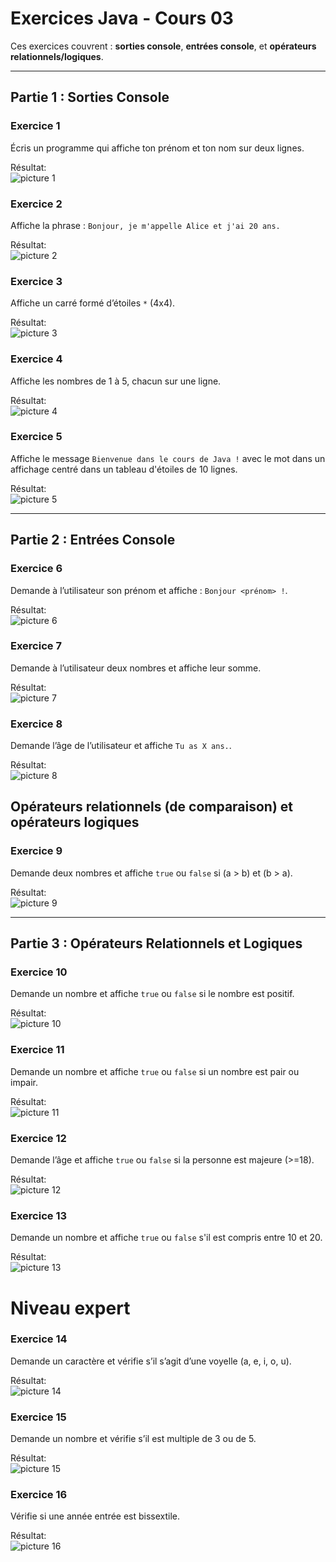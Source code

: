 # Exercices Java - Cours 03

Ces exercices couvrent : **sorties console**, **entrées console**, et **opérateurs relationnels/logiques**.

---

## Partie 1 : Sorties Console

### Exercice 1
Écris un programme qui affiche ton prénom et ton nom sur deux lignes.  

Résultat:  
![picture 1](../../images/ea0dd10d3213fd52d86eb3c42563b3ea1f0a9634e244c5dd0b440783268754a4.png)  


### Exercice 2
Affiche la phrase : `Bonjour, je m'appelle Alice et j'ai 20 ans.`  

Résultat:  
![picture 2](../../images/158fd0e4883bb55c09e8a4da2d53dbe884a060aaf58e03454e5877906d5fbde4.png)  


### Exercice 3
Affiche un carré formé d’étoiles `*` (4x4).  

Résultat:  
![picture 3](../../images/d10419611b2f688c3d30e92d49919a858bdca33a4ebb95a69e866d7a759bb234.png)  


### Exercice 4
Affiche les nombres de 1 à 5, chacun sur une ligne.  

Résultat:  
![picture 4](../../images/33e57dad949fc7b7ec31b0283953545244c23003ee1acee68cd6e7351f429945.png)  


### Exercice 5
Affiche le message `Bienvenue dans le cours de Java !` avec le mot dans un affichage centré dans un tableau d'étoiles de 10 lignes.  

Résultat:  
![picture 5](../../images/6931fe204f73de476bcb220cff3ee7b8d616ec55a26f63bd376fad99683fb358.png)  


---

## Partie 2 : Entrées Console

### Exercice 6
Demande à l’utilisateur son prénom et affiche : `Bonjour <prénom> !`.  

Résultat:  
![picture 6](../../images/4cd5acfc817ebff12590726074544c602dcec63cc53f35f316bb16b2d39f52f1.png)  


### Exercice 7
Demande à l’utilisateur deux nombres et affiche leur somme.  

Résultat:  
![picture 7](../../images/2e580633366e52cdf5420011c7ec4d3f9d4dbd27bbd406abdcd051a56c9d0231.png)  


### Exercice 8
Demande l’âge de l’utilisateur et affiche `Tu as X ans.`.  

Résultat:  
![picture 8](../../images/c6f639ee96910ee722027d129edaaa6d59991a60f024e0f20eb2c93d0e7e35b8.png)  


## Opérateurs relationnels (de comparaison) et opérateurs logiques
### Exercice 9
Demande deux nombres et affiche `true` ou `false` si (a > b) et (b > a).  

Résultat:  
![picture 9](../../images/eb4399c6ad9657bfa982d15c278ffdb31b5d241aceac90ed27908630cd9fea67.png)  

---

## Partie 3 : Opérateurs Relationnels et Logiques

### Exercice 10
Demande un nombre et affiche `true` ou `false` si le nombre est positif.  

Résultat:  
![picture 10](../../images/985b6a9b87952bb1943ceb26df1d00e7c42fa9dea03af41ec165984b6f5fd5ff.png)  

### Exercice 11
Demande un nombre et affiche `true` ou `false` si un nombre est pair ou impair.  

Résultat:  
![picture 11](../../images/5217ec832780829e70c3766de8f19894c1ca2c9b8e4e4a4c46b218fd82c1fc04.png)  


### Exercice 12
Demande l’âge et affiche `true` ou `false` si la personne est majeure (>=18).  

Résultat:  
![picture 12](../../images/2e9e086e16800c555ba41261fbfeb08feab9de994868f37702d5dbee38db7b06.png)  

### Exercice 13
Demande un nombre et affiche `true` ou `false` s'il est compris entre 10 et 20.  


Résultat:  
![picture 13](../../images/431b0d3ea639a007aeda8aff7ec7da6f3aed29cf058b178b9bb1f7062d012345.png)  

# Niveau expert
### Exercice 14
Demande un caractère et vérifie s’il s’agit d’une voyelle (a, e, i, o, u).  

Résultat:  
![picture 14](../../images/633dbd74ce9510da832398385362f26ef62af9d37f1bfa6e3e7625573c5d2c77.png)  

### Exercice 15
Demande un nombre et vérifie s’il est multiple de 3 ou de 5.  

Résultat:  
![picture 15](../../images/1dab221053ce43c00858ca9be110e5983e4e8a930a6042542d652be5b897f9b0.png)  


### Exercice 16
Vérifie si une année entrée est bissextile.  

Résultat:  
![picture 16](../../images/53ca44039eabb15e46ce48d380ef6a213bb53b08e410bae8ac3dfb73de0348f9.png)  

